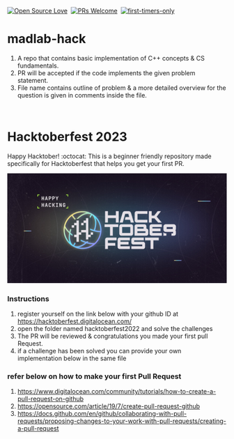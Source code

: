 [![Open Source Love](https://badges.frapsoft.com/os/v1/open-source.svg?v=102)](https://hacktoberfest.netlify.com/)&nbsp;
[![PRs Welcome](https://img.shields.io/badge/PRs-welcome-brightgreen.svg?style=flat-square)](https://github.com/Open-Source-Contributors-JSS/Hacktoberfest2019)&nbsp;
[![first-timers-only](https://img.shields.io/badge/first--timers--only-friendly-blue.svg?style=flat-square)](https://hacktoberfest.netlify.com/)&nbsp;

# madlab-hack

1. A repo that contains basic implementation of C++ concepts & CS fundamentals.
2. PR will be accepted if the code implements the given problem statement.
3. File name contains outline of problem & a more detailed overview for the question is given in comments inside the file.

<p>&nbsp;</p>

# Hacktoberfest 2023

Happy Hacktober! :octocat: This is a beginner friendly repository made specifically for Hacktoberfest that helps you get your first PR.

![1](https://github.com/phoenix-aditya/madlab-hack/blob/master/assets/hacktoberfest-banner2022.jpeg)

### Instructions
1. register yourself on the link below with your github ID at https://hacktoberfest.digitalocean.com/
2. open the folder named hacktoberfest2022 and solve the challenges
3. The PR will be reviewed & congratulations you made your first pull Request.
3. if a challenge has been solved you can provide your own implementation below in the same file

### refer below on how to make your first Pull Request
1. https://www.digitalocean.com/community/tutorials/how-to-create-a-pull-request-on-github
2. https://opensource.com/article/19/7/create-pull-request-github
3. https://docs.github.com/en/github/collaborating-with-pull-requests/proposing-changes-to-your-work-with-pull-requests/creating-a-pull-request









